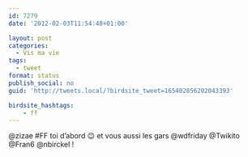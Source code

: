 ```yaml
---
id: 7279
date: '2012-02-03T11:54:48+01:00'

layout: post
categories:
  - Vis ma vie
tags:
  - tweet
format: status
publish_social: no
guid: 'http://tweets.local/?birdsite_tweet=165402856202043393'

birdsite_hashtags:
    - ff
---
```


@zizae #FF toi d’abord 😉 et vous aussi les gars @wdfriday @Twikito @Fran6 @nbirckel !